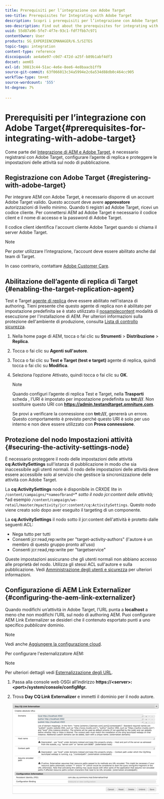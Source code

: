 ```yaml
---
title: Prerequisiti per l’integrazione con Adobe Target
seo-title: Prerequisites for Integrating with Adobe Target
description: Scopri i prerequisiti per l’integrazione con Adobe Target.
seo-description: Find out about the prerequisites for integrating with Adobe Target.
uuid: 55d87a96-5fe7-4f7e-93c1-fdf7fbb7c971
contentOwner: User
products: SG_EXPERIENCEMANAGER/6.5/SITES
topic-tags: integration
content-type: reference
discoiquuid: ae4a6e97-c0d7-472d-a25f-b89b1abf4df3
docset: aem65
exl-id: 30813c44-51ac-4e6e-8ee6-4e8baacb1ff9
source-git-commit: 63f066013c34a5994e2c6a534d88db0c464cc905
workflow-type: tm+mt
source-wordcount: '555'
ht-degree: 7%

---
```


# Prerequisiti per l’integrazione con Adobe Target{#prerequisites-for-integrating-with-adobe-target}

Come parte del [Integrazione di AEM e Adobe Target](/help/sites-administering/target.md), è necessario registrarsi con Adobe Target, configurare l’agente di replica e proteggere le impostazioni delle attività sul nodo di pubblicazione.

## Registrazione con Adobe Target {#registering-with-adobe-target}

Per integrare AEM con Adobe Target, è necessario disporre di un account Adobe Target valido. Questo account deve avere **approvatore** autorizzazioni di livello minimo. Quando ti registri ad Adobe Target, ricevi un codice cliente. Per connettersi AEM ad Adobe Target è necessario il codice client e il nome di accesso e la password di Adobe Target.

Il codice client identifica l&#39;account cliente Adobe Target quando si chiama il server Adobe Target.

>[!NOTE]
>
>Per poter utilizzare l’integrazione, l’account deve essere abilitato anche dal team di Target.
>
>In caso contrario, contattare [Adobe Customer Care](https://experienceleague.adobe.com/docs/target/using/cmp-resources-and-contact-information.html).

## Abilitazione dell’agente di replica di Target {#enabling-the-target-replication-agent}

Test e Target [agente di replica](/help/sites-deploying/replication.md) deve essere abilitato nell’istanza di authoring. Tieni presente che questo agente di replica non è abilitato per impostazione predefinita se è stato utilizzato il [nosamplecontent](/help/sites-deploying/configure-runmodes.md#using-samplecontent-and-nosamplecontent) modalità di esecuzione per l&#39;installazione di AEM. Per ulteriori informazioni sulla protezione dell&#39;ambiente di produzione, consulta [Lista di controllo sicurezza](/help/sites-administering/security-checklist.md).

1. Nella home page di AEM, tocca o fai clic su **Strumenti** > **Distribuzione** > **Replica**.
1. Tocca o fai clic su **Agenti sull&#39;autore**.
1. Tocca o fai clic su **Test e Target (test e target)** agente di replica, quindi tocca o fai clic su **Modifica**.
1. Seleziona l’opzione Attivato, quindi tocca o fai clic su **OK**.

   >[!NOTE]
   >
   >Quando configuri l’agente di replica Test e Target, nella **Trasporti** scheda , l’URI è impostato per impostazione predefinita su **tnt:///**. Non sostituire questo URI con **https://admin.testandtarget.omniture.com**.
   >
   >Se provi a verificare la connessione con **tnt:///**, genererà un errore. Questo comportamento è previsto perché questo URI è solo per uso interno e non deve essere utilizzato con **Prova connessione**.

## Protezione del nodo Impostazioni attività {#securing-the-activity-settings-node}

È necessario proteggere il nodo delle impostazioni delle attività **cq:ActivitySettings** sull&#39;istanza di pubblicazione in modo che sia inaccessibile agli utenti normali. Il nodo delle impostazioni delle attività deve essere accessibile solo al servizio che gestisce la sincronizzazione delle attività con Adobe Target.

La **cq:ActivitySettings** node è disponibile in CRXDE lite in `/content/campaigns/*nameofbrand*`* *sotto il nodo jcr:content delle attività;* *ad esempio `/content/campaign/we-retail/master/myactivity/jcr:content/cq:ActivitySettings`. Questo nodo viene creato solo dopo aver eseguito il targeting di un componente.

La **cq:ActivitySettings** il nodo sotto il jcr:content dell&#39;attività è protetto dalle seguenti ACL:

* Nega tutto per tutti
* Consenti jcr:read,rep:write per &quot;target-activity-authors&quot; (l&#39;autore è un membro di questo gruppo pronto all&#39;uso)
* Consenti jcr:read,rep:write per &quot;targetservice&quot;

Queste impostazioni assicurano che gli utenti normali non abbiano accesso alle proprietà del nodo. Utilizza gli stessi ACL sull&#39;autore e sulla pubblicazione. Vedi [Amministrazione degli utenti e sicurezza](/help/sites-administering/security.md) per ulteriori informazioni.

## Configurazione di AEM Link Externalizer {#configuring-the-aem-link-externalizer}

Quando modifichi un’attività in Adobe Target, l’URL punta a **localhost** a meno che non modifichi l’URL sul nodo di authoring AEM. Puoi configurare AEM Link Externalizer se desideri che il contenuto esportato punti a uno specifico *pubblicare* dominio.

>[!NOTE]
>
>Vedi anche [Aggiungere la configurazione cloud](/help/sites-administering/experience-fragments-target.md#add-the-cloud-configuration).

Per configurare l&#39;esternalizzatore AEM:

>[!NOTE]
>
>Per ulteriori dettagli vedi [Esternalizzazione degli URL](/help/sites-developing/externalizer.md).

1. Passa alla console web OSGi all’indirizzo **https://&lt;server>:&lt;port>/system/console/configMgr.**
1. Trova **Day CQ Link Externalizer** e immetti il dominio per il nodo autore.

   ![chlimage_1-120](assets/aem-externalizer-01.png)
